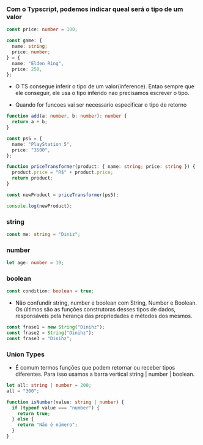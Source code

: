 ### Com o Typscript, podemos indicar queal será o tipo de um valor

```typescript
const price: number = 100;

const game: {
  name: string;
  price: number;
} = {
  name: "Elden Ring",
  price: 250,
};
```

- O TS consegue inferir o tipo de um valor(inference). Entao sempre que ele conseguir, ele usa o tipo inferido nao precisamos escrever o tipo.

- Quando for funcoes vai ser necessario especificar o tipo de retorno

```typescript
function add(a: number, b: number): number {
  return a + b;
}

const ps5 = {
  name: "PlayStation 5",
  price: "3500",
};

function priceTransformer(product: { name: string; price: string }) {
  product.price = "R$" + product.price;
  return product;
}

const newProduct = priceTransformer(ps5);

console.log(newProduct);
```

### string

```typescript
const me: string = "Diniz";
```

### number

```typescript
let age: number = 19;
```

### boolean

```typescript
const condition: boolean = true;
```

- Não confundir string, number e boolean com String, Number e Boolean. Os últimos são as funções construtoras desses tipos de dados, responsáveis pela herança das propriedades e métodos dos mesmos.

```typescript
const frase1 = new String("Dinihz");
const frase2 = String("Dinihz");
const frase3 = "Dinihz";
```

### Union Types

- É comum termos funções que podem retornar ou receber tipos diferentes. Para isso usamos a barra vertical string | number | boolean.

```typescript
let all: string | number = 200;
all = "300";

function isNumber(value: string | number) {
  if (typeof value === "number") {
    return true;
  } else {
    return "Não é número";
  }
}
```
